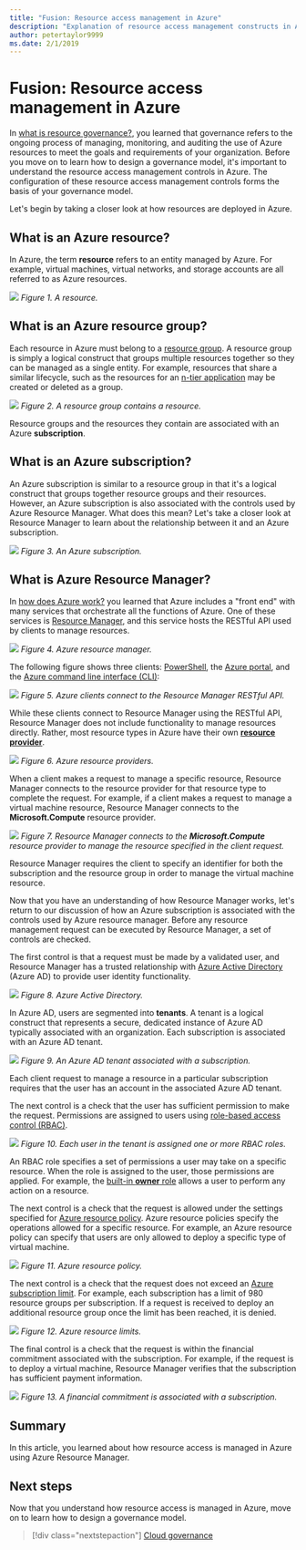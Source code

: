 ```yaml
---
title: "Fusion: Resource access management in Azure"
description: "Explanation of resource access management constructs in Azure: Azure resource manager, subscriptions, resource groups, and resources"
author: petertaylor9999
ms.date: 2/1/2019
---
```


<!-- markdownlint-disable MD026 -->

# Fusion: Resource access management in Azure

In [what is resource governance?](what-is-governance.md), you learned that governance refers to the ongoing process of managing, monitoring, and auditing the use of Azure resources to meet the goals and requirements of your organization. Before you move on to learn how to design a governance model, it's important to understand the resource access management controls in Azure. The configuration of these resource access management controls forms the basis of your governance model.

Let's begin by taking a closer look at how resources are deployed in Azure.

## What is an Azure resource?

In Azure, the term **resource** refers to an entity managed by Azure. For example, virtual machines, virtual networks, and storage accounts are all referred to as Azure resources.

![](../_images/governance-1-9.png)
*Figure 1. A resource.*

## What is an Azure resource group?

Each resource in Azure must belong to a [resource group](/azure/azure-resource-manager/resource-group-overview#resource-groups). A resource group is simply a logical construct that groups multiple resources together so they can be managed as a single entity. For example, resources that share a similar lifecycle, such as the resources for an [n-tier application](/azure/architecture/guide/architecture-styles/n-tier) may be created or deleted as a group.

![](../_images/governance-1-10.png)
*Figure 2. A resource group contains a resource.*

Resource groups and the resources they contain are associated with an Azure **subscription**.

## What is an Azure subscription?

An Azure subscription is similar to a resource group in that it's a logical construct that groups together resource groups and their resources. However, an Azure subscription is also associated with the controls used by Azure Resource Manager. What does this mean? Let's take a closer look at Resource Manager to learn about the relationship between it and an Azure subscription.

![](../_images/governance-1-11.png)
*Figure 3. An Azure subscription.*

## What is Azure Resource Manager?

In [how does Azure work?](what-is-azure.md) you learned that Azure includes a "front end" with many services that orchestrate all the functions of Azure. One of these services is [Resource Manager](/azure/azure-resource-manager/), and this service hosts the RESTful API used by clients to manage resources.

![](../_images/governance-1-12.png)
*Figure 4. Azure resource manager.*

The following figure shows three clients: [PowerShell](/powershell/azure/overview), the [Azure portal](https://portal.azure.com), and the [Azure command line interface (CLI)](/cli/azure):

![](../_images/governance-1-13.png)
*Figure 5. Azure clients connect to the Resource Manager RESTful API.*

While these clients connect to Resource Manager using the RESTful API, Resource Manager does not include functionality to manage resources directly. Rather, most resource types in Azure have their own [**resource provider**](/azure/azure-resource-manager/resource-group-overview#terminology).

![](../_images/governance-1-14.png)
*Figure 6. Azure resource providers.*

When a client makes a request to manage a specific resource, Resource Manager connects to the resource provider for that resource type to complete the request. For example, if a client makes a request to manage a virtual machine resource, Resource Manager connects to the **Microsoft.Compute** resource provider.

![](../_images/governance-1-15.png)
*Figure 7. Resource Manager connects to the **Microsoft.Compute** resource provider to manage the resource specified in the client request.*

Resource Manager requires the client to specify an identifier for both the subscription and the resource group in order to manage the virtual machine resource.

Now that you have an understanding of how Resource Manager works, let's return to our discussion of how an Azure subscription is associated with the controls used by Azure resource manager. Before any resource management request can be executed by Resource Manager, a set of controls are checked.

The first control is that a request must be made by a validated user, and Resource Manager has a trusted relationship with [Azure Active Directory](/azure/active-directory/) (Azure AD) to provide user identity functionality.

![](../_images/governance-1-16.png)
*Figure 8. Azure Active Directory.*

In Azure AD, users are segmented into **tenants**. A tenant is a logical construct that represents a secure, dedicated instance of Azure AD typically associated with an organization. Each subscription is associated with an Azure AD tenant.

![](../_images/governance-1-17.png)
*Figure 9. An Azure AD tenant associated with a subscription.*

Each client request to manage a resource in a particular subscription requires that the user has an account in the associated Azure AD tenant.

The next control is a check that the user has sufficient permission to make the request. Permissions are assigned to users using [role-based access control (RBAC)](/azure/role-based-access-control/).

![](../_images/governance-1-18.png)
*Figure 10. Each user in the tenant is assigned one or more RBAC roles.*

An RBAC role specifies a set of permissions a user may take on a specific resource. When the role is assigned to the user, those permissions are applied. For example, the [built-in **owner** role](/azure/role-based-access-control/built-in-roles#owner) allows a user to perform any action on a resource.

The next control is a check that the request is allowed under the settings specified for [Azure resource policy](/azure/governance/policy/). Azure resource policies specify the operations allowed for a specific resource. For example, an Azure resource policy can specify that users are only allowed to deploy a specific type of virtual machine.

![](../_images/governance-1-19.png)
*Figure 11. Azure resource policy.*

The next control is a check that the request does not exceed an [Azure subscription limit](/azure/azure-subscription-service-limits). For example, each subscription has a limit of 980 resource groups per subscription. If a request is received to deploy an additional resource group once the limit has been reached, it is denied.

![](../_images/governance-1-20.png)
*Figure 12. Azure resource limits.*

The final control is a check that the request is within the financial commitment associated with the subscription. For example, if the request is to deploy a virtual machine, Resource Manager verifies that the subscription has sufficient payment information.

![](../_images/governance-1-21.png)
*Figure 13. A financial commitment is associated with a subscription.*

## Summary

In this article, you learned about how resource access is managed in Azure using Azure Resource Manager.

## Next steps

Now that you understand how resource access is managed in Azure, move on to learn how to design a governance model.

> [!div class="nextstepaction"]
> [Cloud governance](../governance/overview.md)

<!-- markdownlint-enable MD026 -->

